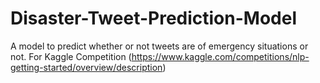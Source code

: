 # Disaster-Tweet-Prediction-Model
A model to predict whether or not tweets are of emergency situations or not. For Kaggle Competition (https://www.kaggle.com/competitions/nlp-getting-started/overview/description)
